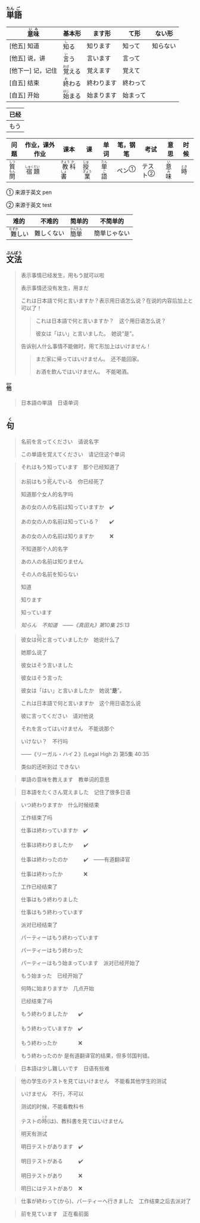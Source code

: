## <ruby>単<rt>たん</rt>語<rt>ご</rt></ruby>

| <ruby>意<rt>い</rt>味<rt>み</rt></ruby> | 基本形                           | ます形     | て形     | ない形   |
| --------------------------------------- | -------------------------------- | ---------- | -------- | -------- |
| [他五] 知道                             | <ruby>知<rt>し</rt>る</ruby>     | 知ります   | 知って   | 知らない |
| [他五] 说，讲                           | <ruby>言<rt>い</rt>う</ruby>     | 言います   | 言って   |          |
| [他下一] 记，记住                       | <ruby>覚<rt>おぼ</rt>える</ruby> | 覚えます   | 覚えて   |          |
| [自五] 结束                             | <ruby>終<rt>お</rt>わる</ruby>   | 終わります | 終わって |          |
| [自五] 开始                             | <ruby>始<rt>はじ</rt>まる</ruby> | 始まります | 始まって |          |

| 已经  |
| --- |
| もう  |

| 问题                                    | 作业，课外作业                                | 课本                                                | 课                                      | 单词                                   | 笔，钢笔                  | 考试                     | 意思                                  | 时候                        |
| ------------------------------------- | -------------------------------------- | ------------------------------------------------- | -------------------------------------- | ------------------------------------ | --------------------- | ---------------------- | ----------------------------------- | ------------------------- |
| <ruby>質<rt>しつ</rt>問<rt>もん</rt></ruby> | <ruby>宿<rt>しゅく</rt>題<rt>だい</rt></ruby> | <ruby>教<rt>きょう</rt>科<rt>か</rt>書<rt>しょ</rt></ruby> | <ruby>授<rt>じゅ</rt>業<rt>ぎょう</rt></ruby> | <ruby>単<rt>たん</rt>語<rt>ご</rt></ruby> | <a>ペン</a><sup>①</sup> | <a>テスト</a><sup>②</sup> | <ruby>意<rt>い</rt>味<rt>み</rt></ruby> | <ruby>時<rt>とき</rt></ruby> |

① 来源于英文 pen

② 来源于英文 test

| 难的                               | 不难的     | 简单的                                      | 不简单的     |
| ---------------------------------- | ---------- | ------------------------------------------- | ------------ |
| <ruby>難<rt>むずか</rt>しい</ruby> | 難しくない | <ruby>簡<rt>かん</rt>単<rt>たん</rt></ruby> | 簡単じゃない |

## <ruby>文<rt>ぶん</rt>法<rt>ぽう</rt></ruby>

> 表示事情已经发生，用もう就可以啦
>
> 
>
> 表示事情还没有发生，用まだ
>
> 
>
> これは日本語で何と言いますか？表示用日语怎么说？在说的内容后加上と可以了！
>
> > これは日本語で何と言いますか？　这个用日语怎么说？
> > 
> > 彼女は「はい」と言いました。　她说“是”。
>
> 
>
> 告诉别人什么事情不能做时，用て形加上はいけません！
>
> > まだ家に帰ってはいけません。　还不能回家。
> > 
> > お酒を飲んではいけません。　不能喝酒。

#### <ruby>他<rt>ほか</rt></ruby>

> 日本語の単語　日语单词

## <ruby>句<rt>く</rt></ruby>

> 名前を言ってください　请说名字
> 
> この単語を覚えてください　请记住这个单词
> 

> それはもう知っています　那个已经知道了
>
> お前はもう<ruby>死<rt>し</rt></ruby>んでいる　你已经死了
>
> 知道那个女人的名字吗
>
> あの女の人の名前は知っていますか　✔️
>
> あの女の人の名前は知っている？　　✔️
>
> あの女の人の名前は知りますか　　　❌
>
> 不知道那个人的名字
>
> あの人の名前は知りません
>
> その人の名前を知らない
>
> 知道
>
> 知ります
>
> 知っています
>
> *知らん　不知道　——《真田丸》第10集 25:13*

> 彼女は<ruby>何<rt>なん</rt></ruby>と言っていましたか　她说什么了
>
> 她那么说了
>
> 彼女はそう言いました
>
> 彼女はそう言った
>
> 彼女は「はい」と言いましたか　她说“**是**”。
>
> これは日本語で何と言いますか　这个用日语怎么说
>
> 彼に言ってください　请对他说
>
> それを言ってはいけません　不能说那个
>
> いけない？　不行吗
>
> ——《リーガル・ハイ２》(Legal High 2) 第5集 40:35
>
> 类似的还听到过 できない

> 単語の意味を教えます　教单词的意思
> 

> 日本語をたくさん覚えました　记住了很多日语
> 

> いつ終わりますか　什么时候结束
>
> 工作结束了吗
>
> 仕事は終わっていますか　✔️
>
> 仕事は終わりましたか　　✔️
>
> 仕事は終わったのか　　　✔️　——有道翻译官
>
> 仕事は終わったか　　　　❌
>
> 工作已经结束了
>
> 仕事はもう終わりました
>
> 仕事はもう終わっています
>
> 派对已经结束了
>
> パーティーはもう終わっています　
>
> パーティーはもう終わった
>
> パーティーはもう始まっています　派对已经开始了
>
> もう始まった　已经开始了
>
> 何時に始まりますか　几点开始
>
> 已经结束了吗
>
> もう終わりましたか　　✔️
>
> もう終わっていますか　✔️
>
> もう終わったか　　　　❌
>
> もう終わったのか 是有道翻译官的结果，但多邻国判错。　　　

> 日本語は少し難しいです　日语有些难
> 

> 他の学生のテストを見てはいけません　不能看其他学生的测试
>
> いけません　不行，不可以
>
> 测试的时候，不能看教科书
>
> テストの<ruby>時<rt>とき</rt></ruby>(は)、教科書を見てはいけません
>
> 明天有测试
>
> 明日テストがあります　✔️
>
> 明日テストがある　　　✔️
>
> 明日テストがあり　　　❌
>
> 明日にはテストがあり　❌

> 仕事が終わって(から)、パーティーへ行きました　工作结束之后去派对了
> 

> 前を見ています　正在看前面
